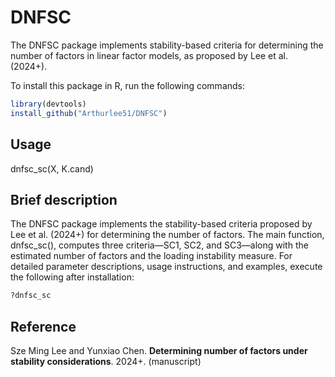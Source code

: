 # DNFSC
The DNFSC package implements stability-based criteria for determining the number of factors in linear factor models, as proposed by Lee et al. (2024+).

To install this package in R, run the following commands:  

```R
library(devtools) 
install_github("Arthurlee51/DNFSC")
```

## Usage 
dnfsc_sc(X, K.cand)


## Brief description
The DNFSC package implements the stability-based criteria proposed by Lee et al. (2024+) for determining the number of factors. The main function, dnfsc_sc(), computes three criteria—SC1, SC2, and SC3—along with the estimated number of factors and the loading instability measure.  For detailed parameter descriptions, usage instructions, and examples, execute the following after installation:

```R
?dnfsc_sc
```

## Reference 
Sze Ming Lee and Yunxiao Chen. **Determining number of factors under stability considerations**. 2024+. (manuscript)
